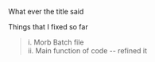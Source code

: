 What ever the title said 

Things that I fixed so far  
> i. Morb Batch file  
ii. Main function of code -- refined it 
